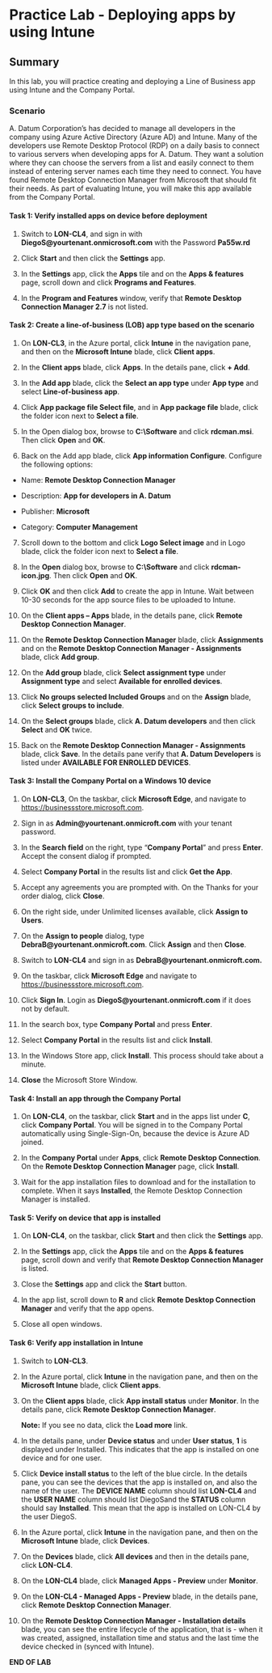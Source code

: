 # Practice Lab - Deploying apps by using Intune

## Summary

In this lab, you will practice creating and deploying  a Line of Business app using Intune and the Company Portal.

### Scenario

A. Datum Corporation’s has decided to manage all developers in the company using Azure Active Directory (Azure AD) and Intune. Many of the developers use Remote Desktop Protocol (RDP) on a daily basis to connect to various servers when developing apps for A. Datum. They want a solution where they can choose the servers from a list and easily connect to them instead of entering server names each time they need to connect. You have found Remote Desktop Connection Manager from Microsoft that should fit their needs. As part of evaluating Intune, you will make this app available from the Company Portal. 

#### Task 1: Verify installed apps on device before deployment 

1.  Switch to **LON-CL4**, and sign in with
    **DiegoS\@yourtenant.onmicrosoft.com** with the Password **Pa55w.rd**

2.  Click **Start** and then click the **Settings** app.

3.  In the **Settings** app, click the **Apps** tile and on the **Apps &
    features** page, scroll down and click **Programs and Features**.

4.  In the **Program and Features** window, verify that **Remote Desktop
    Connection Manager 2.7** is not listed.

#### Task 2: Create a line-of-business (LOB) app type based on the scenario 

1.  On **LON-CL3**, in the Azure portal, click **Intune** in the navigation
    pane, and then on the **Microsoft Intune** blade, click **Client apps**.

2.  In the **Client apps** blade, click **Apps**. In the details pane, click **+
    Add**.

3.  In the **Add app** blade, click the **Select an app type** under **App
    type** and select **Line-of-business app**.

4.  Click **App package file Select file**, and in **App package file** blade,
    click the folder icon next to **Select a file**.

5.  In the Open dialog box, browse to **C:\\Software** and click **rdcman.msi**.
    Then click **Open** and **OK**.

6.  Back on the Add app blade, click **App information Configure**. Configure
    the following options:

-   Name: **Remote Desktop Connection Manager**

-   Description: **App for developers in A. Datum**

-   Publisher: **Microsoft**

-   Category: **Computer Management**

7.  Scroll down to the bottom and click **Logo Select image** and in Logo blade,
    click the folder icon next to **Select a file**.

8.  In the **Open** dialog box, browse to **C:\\Software** and click
    **rdcman-icon.jpg**. Then click **Open** and **OK**.

9.  Click **OK** and then click **Add** to create the app in Intune. Wait
    between 10-30 seconds for the app source files to be uploaded to Intune.

10.  On the **Client apps – Apps** blade, in the details pane, click **Remote
    Desktop Connection Manager**.

11.  On the **Remote Desktop Connection Manager** blade, click **Assignments**
    and on the **Remote Desktop Connection Manager - Assignments** blade, click
    **Add group**.

12.  On the **Add group** blade, click **Select assignment type** under
    **Assignment type** and select **Available for enrolled devices**.

13.  Click **No groups selected Included Groups** and on the **Assign** blade,
    click **Select groups to include**.

14.  On the **Select groups** blade, click **A. Datum developers** and then click
    **Select** and **OK** twice.

15.  Back on the **Remote Desktop Connection Manager - Assignments** blade, click
    **Save**. In the details pane verify that **A. Datum Developers** is listed
    under **AVAILABLE FOR ENROLLED DEVICES**.

#### Task 3: Install the Company Portal on a Windows 10 device

1.  On **LON-CL3**, On the taskbar, click **Microsoft Edge**, and navigate to
    <https://businessstore.microsoft.com>.

2.  Sign in as **Admin\@yourtenant.onmicroft.com** with your tenant password.

3.  In the **Search field** on the right, type “**Company Portal**” and press
    **Enter**. Accept the consent dialog if prompted.

4.  Select **Company Portal** in the results list and click **Get the App**.

5.  Accept any agreements you are prompted with. On the Thanks for your order
    dialog, click **Close**.

6.  On the right side, under Unlimited licenses available, click **Assign to
    Users**.

7.  On the **Assign to people** dialog, type
    **DebraB\@yourtenant.onmicroft.com**. Click **Assign** and then **Close**.

8.  Switch to **LON-CL4** and sign in as **DebraB\@yourtenant.onmicroft.com.**

9.  On the taskbar, click **Microsoft Edge** and navigate to
    <https://businessstore.microsoft.com>.

10. Click **Sign In**. Login as **DiegoS\@yourtenant.onmicroft.com** if it does
    not by default.

11. In the search box, type **Company Portal** and press **Enter**.

12. Select **Company Portal** in the results list and click **Install**.

13. In the Windows Store app, click **Install**. This process should take about
    a minute.

14. **Close** the Microsoft Store Window.

#### Task 4: Install an app through the Company Portal

1.  On **LON-CL4**, on the taskbar, click **Start** and in the apps list under
    **C**, click **Company Portal**. You will be signed in to the Company Portal
    automatically using Single-Sign-On, because the device is Azure AD joined.

2.  In the **Company Portal** under **Apps**, click **Remote Desktop
    Connection**. On the **Remote Desktop Connection Manager** page, click
    **Install**.

3.  Wait for the app installation files to download and for the installation to
    complete. When it says **Installed**, the Remote Desktop Connection Manager
    is installed.

#### Task 5: Verify on device that app is installed

1.  On **LON-CL4**, on the taskbar, click **Start** and then click the
    **Settings** app.

2.  In the **Settings** app, click the **Apps** tile and on the **Apps &
    features** page, scroll down and verify that **Remote Desktop Connection
    Manager** is listed.

3.  Close the **Settings** app and click the **Start** button.

4.  In the app list, scroll down to **R** and click **Remote Desktop Connection
    Manager** and verify that the app opens.

5.  Close all open windows.

#### Task 6: Verify app installation in Intune

1.  Switch to **LON-CL3**.

2.  In the Azure portal, click **Intune** in the navigation pane, and then on
    the **Microsoft Intune** blade, click **Client apps**.

3.  On the **Client apps** blade, click **App install status** under
    **Monitor**. In the details pane, click **Remote Desktop Connection
    Manager**.

    **Note:** If you see no data, click the **Load more** link.

4.  In the details pane, under **Device status** and under **User status**,
    **1** is displayed under Installed. This indicates that the app is installed
    on one device and for one user.

5.  Click **Device install status** to the left of the blue circle. In the
    details pane, you can see the devices that the app is installed on, and also
    the name of the user. The **DEVICE NAME** column should list **LON-CL4** and
    the **USER NAME** column should list DiegoSand the **STATUS** column should
    say **Installed**. This mean that the app is installed on LON-CL4 by the
    user DiegoS.

6.  In the Azure portal, click **Intune** in the navigation pane, and then on
    the **Microsoft Intune** blade, click **Devices**.

7.  On the **Devices** blade, click **All devices** and then in the details
    pane, click **LON-CL4**.

8.  On the **LON-CL4** blade, click **Managed Apps - Preview** under
    **Monitor**.

9.  On the **LON-CL4 - Managed Apps - Preview** blade, in the details pane,
    click **Remote Desktop Connection Manager**.

10. On the **Remote Desktop Connection Manager - Installation details** blade,
    you can see the entire lifecycle of the application, that is - when it was
    created, assigned, installation time and status and the last time the device
    checked in (synced with Intune).

**END OF LAB**
